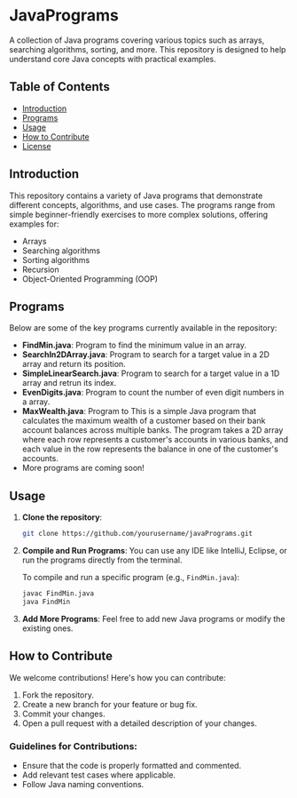 # JavaPrograms

A collection of Java programs covering various topics such as arrays, searching algorithms, sorting, and more. This repository is designed to help understand core Java concepts with practical examples.

## Table of Contents
- [Introduction](#introduction)
- [Programs](#programs)
- [Usage](#usage)
- [How to Contribute](#how-to-contribute)
- [License](#license)

## Introduction
This repository contains a variety of Java programs that demonstrate different concepts, algorithms, and use cases. The programs range from simple beginner-friendly exercises to more complex solutions, offering examples for:
- Arrays
- Searching algorithms
- Sorting algorithms
- Recursion
- Object-Oriented Programming (OOP)

## Programs
Below are some of the key programs currently available in the repository:

- **FindMin.java**: Program to find the minimum value in an array.
- **SearchIn2DArray.java**: Program to search for a target value in a 2D array and return its position.
- **SimpleLinearSearch.java**: Program to search for a target value in a 1D array and retrun its index.
- **EvenDigits.java**: Program to count the number of even digit numbers in a array.
- **MaxWealth.java**: Program to This is a simple Java program that calculates the maximum wealth of a customer based on their bank account balances across multiple banks. The program takes a 2D array where each row represents a customer's accounts in various banks, and each value in the row represents the balance in one of the customer's accounts.
- More programs are coming soon!

## Usage

1. **Clone the repository**:
    ```bash
    git clone https://github.com/yourusername/javaPrograms.git
    ```

2. **Compile and Run Programs**:
    You can use any IDE like IntelliJ, Eclipse, or run the programs directly from the terminal.

    To compile and run a specific program (e.g., `FindMin.java`):
    ```bash
    javac FindMin.java
    java FindMin
    ```

3. **Add More Programs**:
    Feel free to add new Java programs or modify the existing ones.

## How to Contribute

We welcome contributions! Here's how you can contribute:

1. Fork the repository.
2. Create a new branch for your feature or bug fix.
3. Commit your changes.
4. Open a pull request with a detailed description of your changes.

### Guidelines for Contributions:
- Ensure that the code is properly formatted and commented.
- Add relevant test cases where applicable.
- Follow Java naming conventions.
